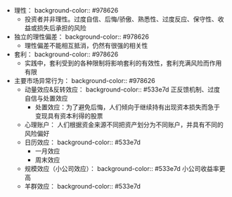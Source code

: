 - 理性：
  background-color:: #978626
	- 投资者并非理性。过度自信、后悔/骄傲、熟悉性、过度反应、保守性、收益或损失后承担的风险
- 独立的理性偏差：
  background-color:: #978626
	- 理性偏差不能相互抵消，仍然有很强的相关性
- 套利：
  background-color:: #978626
	- 实践中，套利受到的各种限制将影响套利的有效性，套利充满风险而作用有限
- 主要市场异常行为：
  background-color:: #978626
	- 动量效应&反转效应：
	  background-color:: #533e7d
	  正反馈机制、过度自信与处置效应
	  * 处置效应：为了避免后悔，人们倾向于继续持有出现资本损失而急于变现具有资本利得的股票
	- 心理账户：
	  人们根据资金来源不同把资产划分为不同账户，并具有不同的风险偏好
	- 日历效应：
	  background-color:: #533e7d
	  * 一月效应
	  * 周末效应
	- 规模效应（小公司效应）：
	  background-color:: #533e7d
	  小公司收益率更高
	- 羊群效应：
	  background-color:: #533e7d